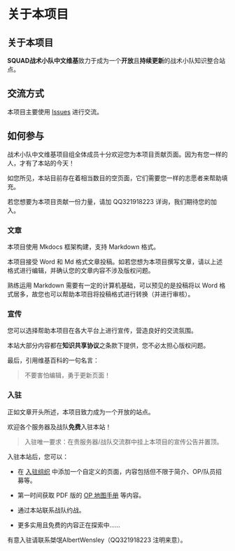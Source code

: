 # 关于本项目

## 关于本项目

**SQUAD战术小队中文维基**致力于成为一个**开放**且**持续更新**的战术小队知识整合站点。

## 交流方式

本项目主要使用 [Issues](https://github.com/ap54/squadwiki-cn/issues) 进行交流。

## 如何参与

战术小队中文维基项目组全体成员十分欢迎您为本项目贡献页面。因为有您一样的人，才有了本站的今天！

如您所见，本站目前存在着相当数目的空页面，它们需要您一样的志愿者来帮助填充。

若您想要为本项目贡献一份力量，请加 QQ321918223 详询，我们期待您的加入。

### 文章

本项目使用 Mkdocs 框架构建，支持 Markdown 格式。

本项目接受 Word 和 Md 格式文章投稿。如若您想为本项目撰写文章，请以上述格式进行编辑，并确认您的文章内容不涉及版权问题。

熟练运用 Markdown 需要有一定的计算机基础，可以预见的是投稿将以 Word 格式居多，故您也可以帮助本项目将投稿格式进行转换（并进行审核）。

### 宣传

您可以选择帮助本项目在各大平台上进行宣传，营造良好的交流氛围。

本站大部分内容都在**知识共享协议**之条款下提供，您不必太担心版权问题。

最后，引用维基百科的一句名言：

> 不要害怕编辑，勇于更新页面！

### 入驻

正如文章开头所述，本项目致力成为一个开放的站点。

欢迎各个服务器及战队**免费**入驻本站！

> 入驻唯一要求：在贵服务器/战队交流群中挂上本项目的宣传公告并置顶。

入驻本站后，您可以：

- 在 [入驻组织](/union/) 中添加一个自定义的页面，内容包括但不限于简介、OP/队员招募等。

- 第一时间获取 PDF 版的 [OP 地图手册](/map/) 等内容。

- 通过本站联系战队约战。

- 更多实用且免费的内容正在探索中......

有意入驻请联系桀氓AlbertWensley（QQ321918223 注明来意）。